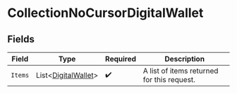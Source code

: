# CollectionNoCursorDigitalWallet


## Fields

| Field                                                           | Type                                                            | Required                                                        | Description                                                     |
| --------------------------------------------------------------- | --------------------------------------------------------------- | --------------------------------------------------------------- | --------------------------------------------------------------- |
| `Items`                                                         | List<[DigitalWallet](../../Models/Components/DigitalWallet.md)> | :heavy_check_mark:                                              | A list of items returned for this request.                      |